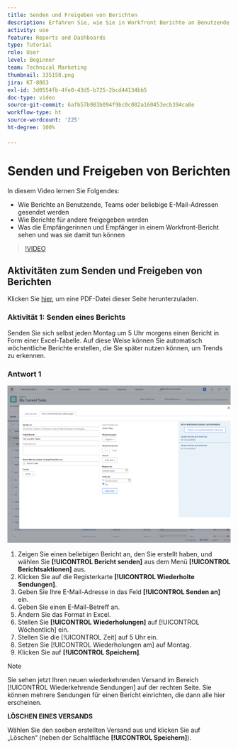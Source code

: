 ```yaml
---
title: Senden und Freigeben von Berichten
description: Erfahren Sie, wie Sie in Workfront Berichte an Benutzende, Teams oder beliebige E-Mail-Adressen senden und wie Sie Berichte für andere freigeben können.
activity: use
feature: Reports and Dashboards
type: Tutorial
role: User
level: Beginner
team: Technical Marketing
thumbnail: 335158.png
jira: KT-8863
exl-id: 3d0554fb-4fe0-43d5-b725-2bcd44134bb5
doc-type: video
source-git-commit: 6afb57b983b094f9bc0c082a160453ecb394ca8e
workflow-type: ht
source-wordcount: '225'
ht-degree: 100%

---
```


# Senden und Freigeben von Berichten

In diesem Video lernen Sie Folgendes:

* Wie Berichte an Benutzende, Teams oder beliebige E-Mail-Adressen gesendet werden
* Wie Berichte für andere freigegeben werden
* Was die Empfängerinnen und Empfänger in einem Workfront-Bericht sehen und was sie damit tun können

>[!VIDEO](https://video.tv.adobe.com/v/335158/?quality=12&learn=on)

## Aktivitäten zum Senden und Freigeben von Berichten

Klicken Sie [hier](/help/assets/send-and-share-reports-activities.pdf), um eine PDF-Datei dieser Seite herunterzuladen.

### Aktivität 1: Senden eines Berichts

Senden Sie sich selbst jeden Montag um 5 Uhr morgens einen Bericht in Form einer Excel-Tabelle. Auf diese Weise können Sie automatisch wöchentliche Berichte erstellen, die Sie später nutzen können, um Trends zu erkennen.

### Antwort 1

![Ein Screenshot des Bildschirms zum Einrichten wiederkehrender Berichtssendungen](assets/send-a-report.png)

1. Zeigen Sie einen beliebigen Bericht an, den Sie erstellt haben, und wählen Sie **[!UICONTROL Bericht senden]** aus dem Menü **[!UICONTROL Berichtsaktionen]** aus.
1. Klicken Sie auf die Registerkarte **[!UICONTROL Wiederholte Sendungen]**.
1. Geben Sie Ihre E-Mail-Adresse in das Feld **[!UICONTROL Senden an]** ein.
1. Geben Sie einen E-Mail-Betreff an.
1. Ändern Sie das Format in Excel.
1. Stellen Sie **[!UICONTROL Wiederholungen]** auf [!UICONTROL Wöchentlich] ein.
1. Stellen Sie die [!UICONTROL Zeit] auf 5 Uhr ein.
1. Setzen Sie [!UICONTROL Wiederholungen am] auf Montag.
1. Klicken Sie auf **[!UICONTROL Speichern]**.

>[!NOTE]
>
>Sie sehen jetzt Ihren neuen wiederkehrenden Versand im Bereich [!UICONTROL Wiederkehrende Sendungen] auf der rechten Seite. Sie können mehrere Sendungen für einen Bericht einrichten, die dann alle hier erscheinen.

**LÖSCHEN EINES VERSANDS**

Wählen Sie den soeben erstellten Versand aus und klicken Sie auf „Löschen“ (neben der Schaltfläche **[!UICONTROL Speichern]**).
